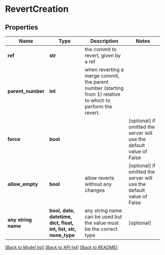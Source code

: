 # RevertCreation


## Properties
Name | Type | Description | Notes
------------ | ------------- | ------------- | -------------
**ref** | **str** | the commit to revert, given by a ref | 
**parent_number** | **int** | when reverting a merge commit, the parent number (starting from 1) relative to which to perform the revert. | 
**force** | **bool** |  | [optional]  if omitted the server will use the default value of False
**allow_empty** | **bool** | allow reverts without any changes | [optional]  if omitted the server will use the default value of False
**any string name** | **bool, date, datetime, dict, float, int, list, str, none_type** | any string name can be used but the value must be the correct type | [optional]

[[Back to Model list]](../README.md#documentation-for-models) [[Back to API list]](../README.md#documentation-for-api-endpoints) [[Back to README]](../README.md)


